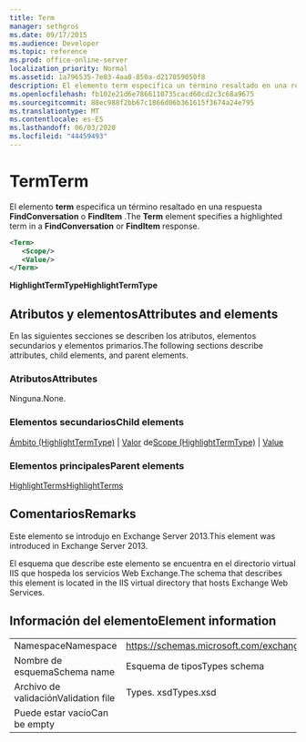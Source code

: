 ```yaml
---
title: Term
manager: sethgros
ms.date: 09/17/2015
ms.audience: Developer
ms.topic: reference
ms.prod: office-online-server
localization_priority: Normal
ms.assetid: 1a796535-7e83-4aa8-850a-d217059050f8
description: El elemento term especifica un término resaltado en una respuesta FindConversation o FindItem.
ms.openlocfilehash: fb102e21d6e7866110735cacd60cd2c3c68a9675
ms.sourcegitcommit: 88ec988f2bb67c1866d06b361615f3674a24e795
ms.translationtype: MT
ms.contentlocale: es-ES
ms.lasthandoff: 06/03/2020
ms.locfileid: "44459493"
---
```

# <a name="term"></a><span data-ttu-id="a4fdd-103">Term</span><span class="sxs-lookup"><span data-stu-id="a4fdd-103">Term</span></span>

<span data-ttu-id="a4fdd-104">El elemento **term** especifica un término resaltado en una respuesta **FindConversation** o **FindItem** .</span><span class="sxs-lookup"><span data-stu-id="a4fdd-104">The **Term** element specifies a highlighted term in a **FindConversation** or **FindItem** response.</span></span> 
  
```XML
<Term>
   <Scope/>
   <Value/>
</Term>
```

 <span data-ttu-id="a4fdd-105">**HighlightTermType**</span><span class="sxs-lookup"><span data-stu-id="a4fdd-105">**HighlightTermType**</span></span>
## <a name="attributes-and-elements"></a><span data-ttu-id="a4fdd-106">Atributos y elementos</span><span class="sxs-lookup"><span data-stu-id="a4fdd-106">Attributes and elements</span></span>

<span data-ttu-id="a4fdd-107">En las siguientes secciones se describen los atributos, elementos secundarios y elementos primarios.</span><span class="sxs-lookup"><span data-stu-id="a4fdd-107">The following sections describe attributes, child elements, and parent elements.</span></span>
  
### <a name="attributes"></a><span data-ttu-id="a4fdd-108">Atributos</span><span class="sxs-lookup"><span data-stu-id="a4fdd-108">Attributes</span></span>

<span data-ttu-id="a4fdd-109">Ninguna.</span><span class="sxs-lookup"><span data-stu-id="a4fdd-109">None.</span></span>
  
### <a name="child-elements"></a><span data-ttu-id="a4fdd-110">Elementos secundarios</span><span class="sxs-lookup"><span data-stu-id="a4fdd-110">Child elements</span></span>

<span data-ttu-id="a4fdd-111">[Ámbito (HighlightTermType)](scope-highlighttermtype.md)  |  [Valor](value.md) de</span><span class="sxs-lookup"><span data-stu-id="a4fdd-111">[Scope (HighlightTermType)](scope-highlighttermtype.md) | [Value](value.md)</span></span>
  
### <a name="parent-elements"></a><span data-ttu-id="a4fdd-112">Elementos principales</span><span class="sxs-lookup"><span data-stu-id="a4fdd-112">Parent elements</span></span>

[<span data-ttu-id="a4fdd-113">HighlightTerms</span><span class="sxs-lookup"><span data-stu-id="a4fdd-113">HighlightTerms</span></span>](highlightterms.md)
  
## <a name="remarks"></a><span data-ttu-id="a4fdd-114">Comentarios</span><span class="sxs-lookup"><span data-stu-id="a4fdd-114">Remarks</span></span>

<span data-ttu-id="a4fdd-115">Este elemento se introdujo en Exchange Server 2013.</span><span class="sxs-lookup"><span data-stu-id="a4fdd-115">This element was introduced in Exchange Server 2013.</span></span>
  
<span data-ttu-id="a4fdd-116">El esquema que describe este elemento se encuentra en el directorio virtual IIS que hospeda los servicios Web Exchange.</span><span class="sxs-lookup"><span data-stu-id="a4fdd-116">The schema that describes this element is located in the IIS virtual directory that hosts Exchange Web Services.</span></span>
  
## <a name="element-information"></a><span data-ttu-id="a4fdd-117">Información del elemento</span><span class="sxs-lookup"><span data-stu-id="a4fdd-117">Element information</span></span>

|||
|:-----|:-----|
|<span data-ttu-id="a4fdd-118">Namespace</span><span class="sxs-lookup"><span data-stu-id="a4fdd-118">Namespace</span></span>  <br/> |https://schemas.microsoft.com/exchange/services/2006/types  <br/> |
|<span data-ttu-id="a4fdd-119">Nombre de esquema</span><span class="sxs-lookup"><span data-stu-id="a4fdd-119">Schema name</span></span>  <br/> |<span data-ttu-id="a4fdd-120">Esquema de tipos</span><span class="sxs-lookup"><span data-stu-id="a4fdd-120">Types schema</span></span>  <br/> |
|<span data-ttu-id="a4fdd-121">Archivo de validación</span><span class="sxs-lookup"><span data-stu-id="a4fdd-121">Validation file</span></span>  <br/> |<span data-ttu-id="a4fdd-122">Types. xsd</span><span class="sxs-lookup"><span data-stu-id="a4fdd-122">Types.xsd</span></span>  <br/> |
|<span data-ttu-id="a4fdd-123">Puede estar vacío</span><span class="sxs-lookup"><span data-stu-id="a4fdd-123">Can be empty</span></span>  <br/> ||
   

